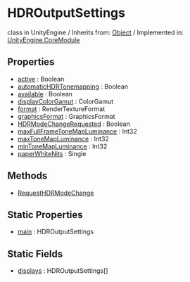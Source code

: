 # HDROutputSettings
class in UnityEngine
 / Inherits from: <a href="https://docs.unity3d.com/6000.0/Documentation/ScriptReference/Object.html">Object</a> / Implemented in: <a href="https://docs.unity3d.com/6000.0/Documentation/ScriptReference/UnityEngine.CoreModule.html">UnityEngine.CoreModule</a>

## Properties
- <a href="https://docs.unity3d.com/6000.0/Documentation/ScriptReference/HDROutputSettings-active.html">active</a> : Boolean
- <a href="https://docs.unity3d.com/6000.0/Documentation/ScriptReference/HDROutputSettings-automaticHDRTonemapping.html">automaticHDRTonemapping</a> : Boolean
- <a href="https://docs.unity3d.com/6000.0/Documentation/ScriptReference/HDROutputSettings-available.html">available</a> : Boolean
- <a href="https://docs.unity3d.com/6000.0/Documentation/ScriptReference/HDROutputSettings-displayColorGamut.html">displayColorGamut</a> : ColorGamut
- <a href="https://docs.unity3d.com/6000.0/Documentation/ScriptReference/HDROutputSettings-format.html">format</a> : RenderTextureFormat
- <a href="https://docs.unity3d.com/6000.0/Documentation/ScriptReference/HDROutputSettings-graphicsFormat.html">graphicsFormat</a> : GraphicsFormat
- <a href="https://docs.unity3d.com/6000.0/Documentation/ScriptReference/HDROutputSettings-HDRModeChangeRequested.html">HDRModeChangeRequested</a> : Boolean
- <a href="https://docs.unity3d.com/6000.0/Documentation/ScriptReference/HDROutputSettings-maxFullFrameToneMapLuminance.html">maxFullFrameToneMapLuminance</a> : Int32
- <a href="https://docs.unity3d.com/6000.0/Documentation/ScriptReference/HDROutputSettings-maxToneMapLuminance.html">maxToneMapLuminance</a> : Int32
- <a href="https://docs.unity3d.com/6000.0/Documentation/ScriptReference/HDROutputSettings-minToneMapLuminance.html">minToneMapLuminance</a> : Int32
- <a href="https://docs.unity3d.com/6000.0/Documentation/ScriptReference/HDROutputSettings-paperWhiteNits.html">paperWhiteNits</a> : Single

## Methods
- <a href="https://docs.unity3d.com/6000.0/Documentation/ScriptReference/HDROutputSettings.RequestHDRModeChange.html">RequestHDRModeChange</a>

## Static Properties
- <a href="https://docs.unity3d.com/6000.0/Documentation/ScriptReference/HDROutputSettings-main.html">main</a> : HDROutputSettings

## Static Fields
- <a href="https://docs.unity3d.com/6000.0/Documentation/ScriptReference/HDROutputSettings-displays.html">displays</a> : HDROutputSettings[]

